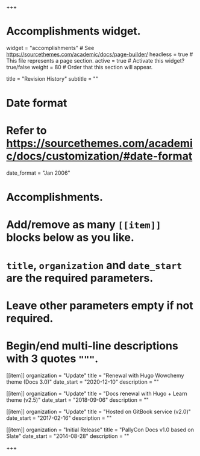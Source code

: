 +++
# Accomplishments widget.
widget = "accomplishments"  # See https://sourcethemes.com/academic/docs/page-builder/
headless = true  # This file represents a page section.
active = true  # Activate this widget? true/false
weight = 80  # Order that this section will appear.

title = "Revision History"
subtitle = ""

# Date format
#   Refer to https://sourcethemes.com/academic/docs/customization/#date-format
date_format = "Jan 2006"

# Accomplishments.
#   Add/remove as many `[[item]]` blocks below as you like.
#   `title`, `organization` and `date_start` are the required parameters.
#   Leave other parameters empty if not required.
#   Begin/end multi-line descriptions with 3 quotes `"""`.

[[item]]
  organization = "Update"
  title = "Renewal with Hugo Wowchemy theme (Docs 3.0)"
  date_start = "2020-12-10"
  description = ""

[[item]]
  organization = "Update"
  title = "Docs renewal with Hugo + Learn theme (v2.5)"
  date_start = "2018-09-06"
  description = ""

[[item]]
  organization = "Update"
  title = "Hosted on GitBook service (v2.0)"
  date_start = "2017-02-16"
  description = ""

[[item]]
  organization = "Initial Release"
  title = "PallyCon Docs v1.0 based on Slate"
  date_start = "2014-08-28"
  description = ""

+++
